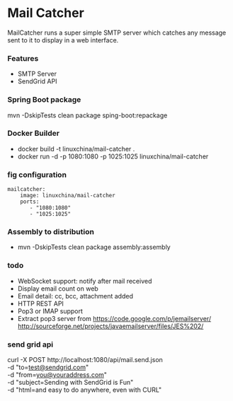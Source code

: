 Mail Catcher
==============================
MailCatcher runs a super simple SMTP server which catches any message sent to it to display in a web interface.

### Features

* SMTP Server
* SendGrid API

### Spring Boot package

mvn -DskipTests clean package sping-boot:repackage

### Docker Builder

* docker build -t linuxchina/mail-catcher .
* docker run -d -p 1080:1080 -p 1025:1025 linuxchina/mail-catcher

### fig configuration

    mailcatcher:
        image: linuxchina/mail-catcher
        ports:
           - "1080:1080"
           - "1025:1025"

### Assembly to distribution

* mvn -DskipTests clean package assembly:assembly

### todo 

* WebSocket support: notify after mail received
* Display email count on web
* Email detail: cc, bcc, attachment added
* HTTP REST API
* Pop3 or IMAP support
* Extract pop3 server from https://code.google.com/p/jemailserver/  http://sourceforge.net/projects/javaemailserver/files/JES%202/


### send grid api

curl -X POST http://localhost:1080/api/mail.send.json \
     -d "to=test@sendgrid.com" \
     -d "from=you@youraddress.com" \
     -d "subject=Sending with SendGrid is Fun" \
     -d "html=and easy to do anywhere, even with CURL"